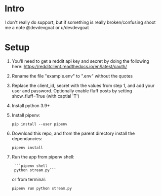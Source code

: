 # Intro

I don't really do support, but if something is really broken/confusing shoot me a note @devdevgoat or u/devdevgoat

# Setup

1. You'll need to get a reddit api key and secret by doing the following here: https://redditclient.readthedocs.io/en/latest/oauth/
2. Rename the file "example.env" to ".env" without the quotes
3. Replace the client_id, secret with the values from step 1, and add your user and password. Optionally enable fluff posts by setting show_fluff=True (with captial 'T')
4. Install python 3.9+
5. Install pipenv:

    ```pip install --user pipenv```

6. Download this repo, and from the parent directory install the dependancies:

    ``` pipenv install ```

7. Run the app from pipenv shell:

        ```pipenv shell
        python stream.py```

   or from terminal:

    ``` pipenv run python stream.py ```
